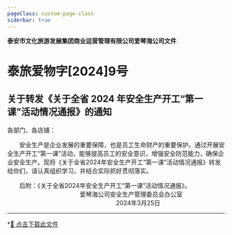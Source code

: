 ```yaml
---
pageClass: custom-page-class
siderbar: true
---
```

**泰安市文化旅游发展集团商业运营管理有限公司爱琴海公司文件** 
# 泰旅爱物字[2024]9号
## 关于转发《关于全省 2024 年安全生产开工“第一课”活动情况通报》的通知
各部门、各店铺：


&emsp;&emsp;安全生产是企业发展的重要保障，也是员工生命财产的重要保护。通过开展安全生产开工“第一课”活动，能够提高员工的安全意识，增强安全防范能力，确保企业安全生产。现将《关于全省2024年安全生产开工“第一课”活动情况通报》转发给你们，请认真组织学习，并结合实际抓好贯彻落实。

&emsp;&emsp;后附：《关于全省2024年安全生产开工“第一课”活动情况通报》。
&emsp;&emsp;&emsp;&emsp;&emsp;&emsp;&emsp;&emsp;&emsp;&emsp;&emsp;&emsp;爱琴海公司安全生产管理委员会办公室  
&emsp;&emsp;&emsp;&emsp;&emsp;&emsp;&emsp;&emsp;&emsp;&emsp;&emsp;&emsp;&emsp;&emsp;&emsp;&emsp;&emsp;&emsp;2024年3月25日

---

*[📄 点击下载此文件](/files/红头文件-09-关于转发《关于全省2024年安全生产开工“第一课”活动情况通报》的通知.pdf)